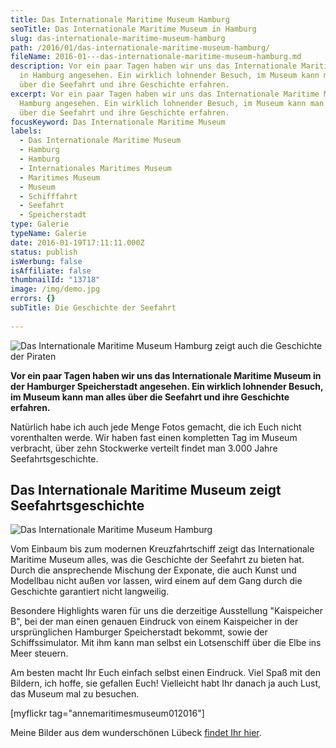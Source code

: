 ```yaml
---
title: Das Internationale Maritime Museum Hamburg
seoTitle: Das Internationale Maritime Museum in Hamburg
slug: das-internationale-maritime-museum-hamburg
path: /2016/01/das-internationale-maritime-museum-hamburg/
fileName: 2016-01---das-internationale-maritime-museum-hamburg.md
description: Vor ein paar Tagen haben wir uns das Internationale Maritime Museum
  in Hamburg angesehen. Ein wirklich lohnender Besuch, im Museum kann man alles
  über die Seefahrt und ihre Geschichte erfahren.
excerpt: Vor ein paar Tagen haben wir uns das Internationale Maritime Museum in
  Hamburg angesehen. Ein wirklich lohnender Besuch, im Museum kann man alles
  über die Seefahrt und ihre Geschichte erfahren.
focusKeyword: Das Internationale Maritime Museum
labels:
  - Das Internationale Maritime Museum
  - Hamburg
  - Hamburg
  - Internationales Maritimes Museum
  - Maritimes Museum
  - Museum
  - Schifffahrt
  - Seefahrt
  - Speicherstadt
type: Galerie
typeName: Galerie
date: 2016-01-19T17:11:11.000Z
status: publish
isWerbung: false
isAffiliate: false
thumbnailId: "13718"
image: /img/demo.jpg
errors: {}
subTitle: Die Geschichte der Seefahrt
  
---
```


![Das Internationale Maritime Museum Hamburg zeigt auch die Geschichte der Piraten](http://cardamonchai.com/wp-content/uploads/2016/01/23854147664_0649fda667_z-640x427.jpg "Das Internationale Maritime Museum Hamburg zeigt auch die Geschichte der Piraten")

**Vor ein paar Tagen haben wir uns das Internationale Maritime Museum in der
Hamburger Speicherstadt angesehen. Ein wirklich lohnender Besuch, im Museum kann
man alles über die Seefahrt und ihre Geschichte erfahren.**

Natürlich habe ich auch jede Menge Fotos gemacht, die ich Euch nicht
vorenthalten werde. Wir haben fast einen kompletten Tag im Museum verbracht,
über zehn Stockwerke verteilt findet man 3.000 Jahre Seefahrtsgeschichte.

## Das Internationale Maritime Museum zeigt Seefahrtsgeschichte

![Das Internationale Maritime Museum Hamburg](http://cardamonchai.com/wp-content/uploads/2016/01/24114552989_65dc2b0c31_z-640x427.jpg "Auch ein Boot namens Alf ist ausgestellt")

Vom Einbaum bis zum modernen Kreuzfahrtschiff zeigt das Internationale Maritime
Museum alles, was die Geschichte der Seefahrt zu bieten hat. Durch die
ansprechende Mischung der Exponate, die auch Kunst und Modellbau nicht außen vor
lassen, wird einem auf dem Gang durch die Geschichte garantiert nicht
langweilig.

Besondere Highlights waren für uns die derzeitige Ausstellung "Kaispeicher B",
bei der man einen genauen Eindruck von einem Kaispeicher in der ursprünglichen
Hamburger Speicherstadt bekommt, sowie der Schiffssimulator. Mit ihm kann man
selbst ein Lotsenschiff über die Elbe ins Meer steuern.

Am besten macht Ihr Euch einfach selbst einen Eindruck. Viel Spaß mit den
Bildern, ich hoffe, sie gefallen Euch! Vielleicht habt Ihr danach ja auch Lust,
das Museum mal zu besuchen.

[myflickr tag="annemaritimesmuseum012016"]

Meine Bilder aus dem wunderschönen Lübeck
[findet Ihr hier](/2015/11/wunderschoenes-luebeck/).

  